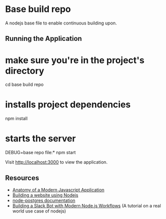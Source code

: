 # Base build repo

A nodejs base file to enable continuous building upon.



## Running the Application


# make sure you're in the project's directory
cd base build repo

# installs project dependencies
npm install

# starts the server
DEBUG=base repo file:* npm start


Visit [http://localhost:3000](http://localhost:3000) to view the application.


## Resources

* [Anatomy of a Modern Javascript Application](https://www.sitepoint.com/anatomy-of-a-modern-javascript-application/)
* [Building a website using Nodejs](https://scotch.io/courses/build-a-nodejs-website/course-introduction)
* [node-postgres documentation](https://node-postgres.com/)
* [Building a Slack Bot with Modern Node.js Workflows](https://scotch.io/tutorials/building-a-slack-bot-with-modern-nodejs-workflows) (A tutorial on a real world use case of nodejs)

